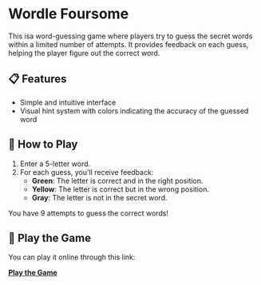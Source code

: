 # Wordle Foursome

This isa word-guessing game where players try to guess the secret words within a limited number of attempts. It provides feedback on each guess, helping the player figure out the correct word.

## 📋 Features
- Simple and intuitive interface
- Visual hint system with colors indicating the accuracy of the guessed word

## 🚀 How to Play

1. Enter a 5-letter word.
2. For each guess, you'll receive feedback:
   - **Green**: The letter is correct and in the right position.
   - **Yellow**: The letter is correct but in the wrong position.
   - **Gray**: The letter is not in the secret word.

You have 9 attempts to guess the correct words!

## 📍 Play the Game
You can play it online through this link:

**[Play the Game](https://tagly.itch.io/wordle)**
